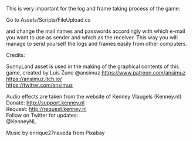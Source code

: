 This is very important for the log and frame taking process of the game:

Go to Assets/Scripts/FileUpload.cs

and change the mail names and passwords accordingly with which e-mail you want to use as sender and which as the receiver. This way you will manage to send yourself the logs and frames easily from other computers.  
   
Credits:

SunnyLand asset is used in the making of the graphical contents of this game, created by Luis Zuno @ansimuz
https://www.patreon.com/ansimuz  
https://ansimuz.itch.io/  
https://twitter.com/ansimuz


Audio effects are taken from the website of Kenney Vlaugels (Kenney.nl)  
Donate:   http://support.kenney.nl  
Request:  http://request.kenney.nl  
Follow on Twitter for updates:  
@KenneyNL


Music by enrique27naveda from Pixabay
